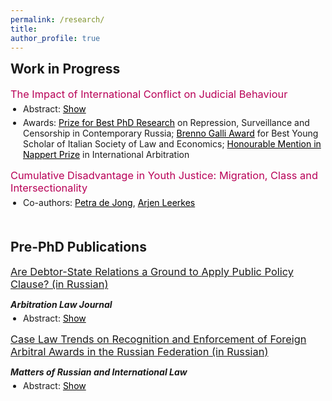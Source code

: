 ```yaml
---
permalink: /research/ 
title:    
author_profile: true
---
```


<h2 style="margin-top: 0; font-weight: bold; text-align: left;">Work in Progress</h2>
<div style="padding-left: 0;"> 
  <h3 style="margin-top: 7.5px; margin-bottom: 5px; color: #b80057; font-weight: normal;">The Impact of International Conflict on Judicial Behaviour</h3>
 <!--  <p style="margin-bottom: 0;"><i><b>Name of the Journal</b></i></p> -->
  <ul style="padding-left: 20px; margin-top: 5px; margin-bottom: 0; font-size: 14px;">
    <li>
      Abstract: <a href="#" id="toggleAbstractButton" onclick="toggleVisibility('abstractContent','toggleAbstractButton'); return false;" style="text-decoration: underline; color: black; margin-left: 0;">Show</a>
      <div id="abstractContent" style="display: none; margin-top: 5px; margin-left: 0;">
        <p align="justify" style="margin-bottom: 0;">
          Rules only matter if they are enforced, and cross-border commerce rests on that principle. With the growing number of international conflicts, it is crucial to know whether this principle still holds in practice. We examine the effect of the 2014 annexation of Crimea on the enforcement rate of foreign decisions by Russian and Ukrainian judges. We assemble novel data on the entire universe of Russian and Ukrainian court decisions concerning the enforcement of foreign decisions resolving cross-border commercial disputes. Using a difference-in-differences design, we find that the enforcement rate of Ukrainian (Russian) decisions in Russia (Ukraine) fell by 26% (33%) after the annexation. These effects vary with judge ethnicity and court location. We identify two mechanisms driving these patterns: increased use of judicial discretion and disruptions in cross-border communication. Our findings provide the first causal evidence that international conflict affects both judicial decision-making and the enforcement of commercial treaties.
        </p>
      </div>
    </li>
  </ul>
    <div style="margin-top: 5px; padding-left: 0; font-size: 14px;">
    <ul style="padding-left: 20px; margin-top: 0; margin-bottom: 0;">
      <li>Awards: <a href="https://dshchetinin.com/research/" style="color: black;">Prize for Best PhD Research</a> on Repression, Surveillance and Censorship in Contemporary Russia; <a href="https://www.side-isle.it/brenno-galli-award" style="color: black;">Brenno Galli Award</a> for Best Young Scholar of Italian Society of Law and Economics; <a href="https://www.mcgill.ca/law/research/essay-contests/nappert-prize-international-arbitration" style="color: black;">Honourable Mention in Nappert Prize</a> in International Arbitration</li>
    </ul>
  </div>

  <h3 style="margin-top: 15px; margin-bottom: 5px; color: #b80057; font-weight: normal;">Cumulative Disadvantage in Youth Justice: Migration, Class and Intersectionality</h3>
  <div style="margin-top: 5px; padding-left: 0; font-size: 14px;">
    <ul style="padding-left: 20px; margin-top: 0; margin-bottom: 0;">
      <li>Co-authors: <a href="https://www.eur.nl/people/petra-de-jong" style="color: black;">Petra de Jong</a>, 
        <a href="https://www.arjenleerkes.nl" style="color: black;">Arjen Leerkes</a></li>
    </ul>
  </div>
  
</div>


<!-- Working Papers Section -->
<h2 style="margin-top: 50px; font-weight: bold; text-align: left;">Pre-PhD Publications</h2>
<div style="padding-left: 0px;"> 
  
  <h3 style="margin-top: 15px; margin-bottom: 5px; font-weight: normal;">
    <a href="https://dmishchet.github.io/pdf.pdf">Are Debtor-State Relations a Ground to Apply Public Policy Clause? (in Russian)</a>
  </h3>
<p style="margin-bottom: 0;"><i><b>Arbitration Law Journal</b></i></p>
  <ul style="padding-left: 20px; margin-top: 5px; margin-bottom: 0; font-size: 14px;">
    <li>
      Abstract: <a href="#" id="toggleAbstractWPButton" onclick="toggleVisibility('abstractWPContent','toggleAbstractWPButton'); return false;" style="text-decoration: underline; color: black; margin-left: 0;">Show</a>
      <div id="abstractWPContent" style="display: none; margin-top: 5px; margin-left: 0;">
        <p align="justify" style="margin-bottom: 0;">
          The article examines the application of the public policy clause to debtors linked to the Russian Federation. It identifies two main types of connections: the debtor being a strategic state enterprise, and the state being the ultimate beneficiary of the debtor. The author notes that when evaluating the connection between the debtor and the state, Russian courts often fail to consider legal mechanisms designed to protect state interests, which influences their judicial decisions. By analyzing Russian legislation and comparing it with international practices from France, China, and Ukraine, the author argues that a connection between the debtor and the state should not automatically justify the application of the public policy clause.
        </p>
      </div>
    </li>
  </ul>

 <h3 style="margin-top: 15px; margin-bottom: 5px; font-weight: normal;">
    <a href="https://dmishchet.github.io/Shchetinin_case_law_analysis.pdf">Case Law Trends on Recognition and Enforcement of Foreign Arbitral Awards in the Russian Federation (in Russian)</a>
  </h3>
  <p style="margin-bottom: 0;"><i><b>Matters of Russian and International Law</b></i></p>
  <ul style="padding-left: 20px; margin-top: 5px; margin-bottom: 0; font-size: 14px;">
    <li>
      Abstract: <a href="#" id="toggleAbstractWPButton" onclick="toggleVisibility('abstractWPContent','toggleAbstractWPButton'); return false;" style="text-decoration: underline; color: black; margin-left: 0;">Show</a>
      <div id="abstractWPContent" style="display: none; margin-top: 5px; margin-left: 0;">
        <p align="justify" style="margin-bottom: 0;">
          The study explores the case law of Russian arbitrazh (commercial) courts in enforcing foreign arbitral awards. The first part of the study delves into the legal regulations governing these relationships, assesses the outcomes of claims submitted to arbitrazh courts, and discusses the timelines for their resolution. It also identifies the preferred countries for arbitration according to Russian parties. The second part focuses on the public policy exception, examining its role and significance through case law and legal doctrine. The study highlights instances where courts have incorrectly interpreted this exception, in effect re-evaluating cases on merits. Although Russian courts implement interim measures on the assets of Russian debtors at foreign arbitration institutions – seemingly to ensure timely enforcement of decisions – this intended facilitation does not typically materialize.
        </p>
      </div>
    </li>
  </ul>
  
</div>


<!-- Generic JavaScript Function for Toggle -->
<script>
  function toggleVisibility(contentId, linkId) {
    var content = document.getElementById(contentId);
    var link = document.getElementById(linkId);
    if (content.style.display === "none") {
      content.style.display = "block";
      link.textContent = "Hide";
    } else {
      content.style.display = "none";
      link.textContent = "Show";
    }
  }
</script>

